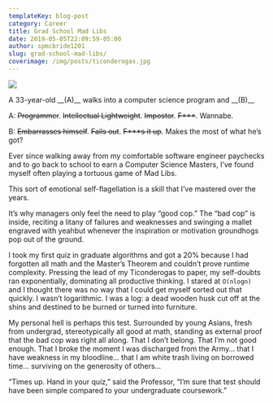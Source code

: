 ```yaml
---
templateKey: blog-post
category: Career
title: Grad School Mad Libs
date: 2019-05-05T22:09:59-05:00
author: spmcbride1201
slug: grad-school-mad-libs/
coverimage: /img/posts/ticonderogas.jpg
---
```


![](/img/posts/ticonderogas.jpg)

A 33-year-old \_\_(A)\_\_ walks into a computer science program and \_\_(B)\_\_

A: ~~Programmer~~. ~~Intellectual Lightweight~~. ~~Impostor~~. ~~F\*\*\*~~. Wannabe.

B: ~~Embarrasses himself~~. ~~Fails out~~. ~~F\*\*\*s it up~~. Makes the most of what he’s got?

Ever since walking away from my comfortable software engineer paychecks and to go back to school to earn a Computer Science Masters, I’ve found myself often playing a tortuous game of Mad Libs.

This sort of emotional self-flagellation is a skill that I’ve mastered over the years.

It’s why managers only feel the need to play “good cop.” The “bad cop” is inside, reciting a litany of failures and weaknesses and swinging a mallet engraved with yeahbut whenever the inspiration or motivation groundhogs pop out of the ground.

I took my first quiz in graduate algorithms and got a 20% because I had forgotten all math and the Master’s Theorem and couldn’t prove runtime complexity. Pressing the lead of my Ticonderogas to paper, my self-doubts ran exponentially, dominating all productive thinking. I stared at `O(nlogn)` and I thought there was no way that I could get myself sorted out that quickly. I wasn’t logarithmic. I was a log: a dead wooden husk cut off at the shins and destined to be burned or turned into furniture.

My personal hell is perhaps this test. Surrounded by young Asians, fresh from undergrad, stereotypically all good at math, standing as external proof that the bad cop was right all along. That I don’t belong. That I’m not good enough. That I broke the moment I was discharged from the Army… that I have weakness in my bloodline… that I am white trash living on borrowed time… surviving on the generosity of others…

“Times up. Hand in your quiz,” said the Professor, “I’m sure that test should have been simple compared to your undergraduate coursework.”
